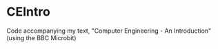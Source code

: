 # CEIntro
Code accompanying my text, "Computer Engineering - An Introduction" (using the BBC Microbit)
